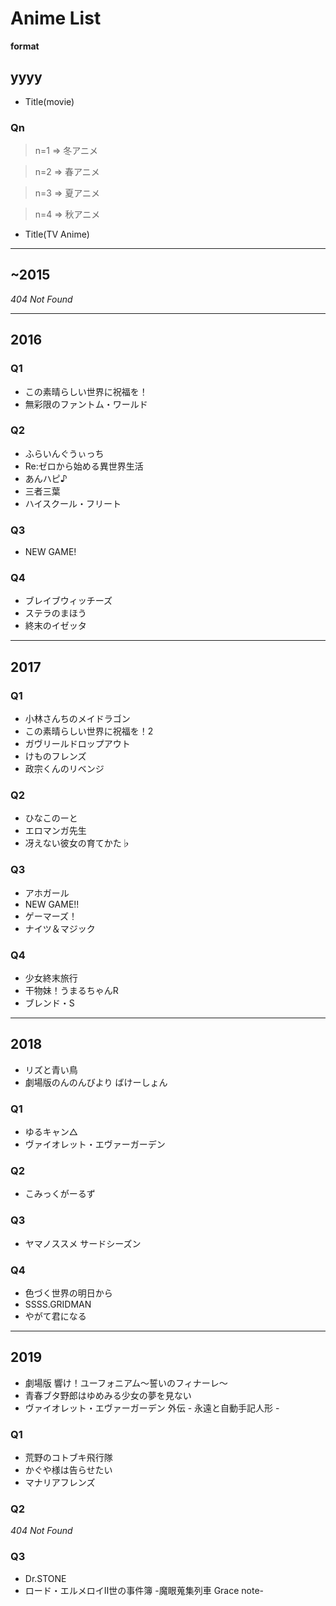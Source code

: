 # Anime List

**format**
## yyyy
- Title(movie)
### Qn
> n=1 => 冬アニメ

> n=2 => 春アニメ

> n=3 => 夏アニメ

> n=4 => 秋アニメ

- Title(TV Anime)


------
## ~2015
*404 Not Found*

------
## 2016

### Q1
- この素晴らしい世界に祝福を！
- 無彩限のファントム・ワールド

### Q2
- ふらいんぐうぃっち
- Re:ゼロから始める異世界生活
- あんハピ♪
- 三者三葉
- ハイスクール・フリート

### Q3
- NEW GAME!

### Q4
- ブレイブウィッチーズ
- ステラのまほう
- 終末のイゼッタ

------
## 2017

### Q1
- 小林さんちのメイドラゴン
- この素晴らしい世界に祝福を！2
- ガヴリールドロップアウト
- けものフレンズ
- 政宗くんのリベンジ

### Q2
- ひなこのーと
- エロマンガ先生
- 冴えない彼女の育てかた♭

### Q3
- アホガール
- NEW GAME!!
- ゲーマーズ！
- ナイツ＆マジック

### Q4
- 少女終末旅行
- 干物妹！うまるちゃんR
- ブレンド・S

------
## 2018
- リズと青い鳥
- 劇場版のんのんびより ばけーしょん

### Q1
- ゆるキャン△
- ヴァイオレット・エヴァーガーデン

### Q2
- こみっくがーるず

### Q3
- ヤマノススメ サードシーズン

### Q4
- 色づく世界の明日から
- SSSS.GRIDMAN
- やがて君になる

------
## 2019
- 劇場版 響け！ユーフォニアム～誓いのフィナーレ～
- 青春ブタ野郎はゆめみる少女の夢を見ない
- ヴァイオレット・エヴァーガーデン 外伝 - 永遠と自動手記人形 -

### Q1
- 荒野のコトブキ飛行隊
- かぐや様は告らせたい
- マナリアフレンズ

### Q2
*404 Not Found*

### Q3
- Dr.STONE
- ロード・エルメロイⅡ世の事件簿 -魔眼蒐集列車 Grace note-
